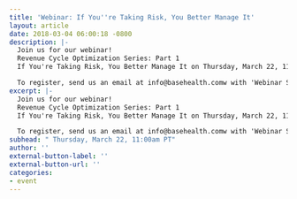 ```yaml
---
title: 'Webinar: If You''re Taking Risk, You Better Manage It'
layout: article
date: 2018-03-04 06:00:18 -0800
description: |-
  Join us for our webinar!
  Revenue Cycle Optimization Series: Part 1
  If You're Taking Risk, You Better Manage It on Thursday, March 22, 11:00am PT

  To register, send us an email at info@basehealth.comw with 'Webinar Series' in the subject line
excerpt: |-
  Join us for our webinar!
  Revenue Cycle Optimization Series: Part 1
  If You're Taking Risk, You Better Manage It on Thursday, March 22, 11:00am PT

  To register, send us an email at info@basehealth.comw with 'Webinar Series' in the subject line
subhead: " Thursday, March 22, 11:00am PT"
author: ''
external-button-label: ''
external-button-url: ''
categories:
- event
---
```

